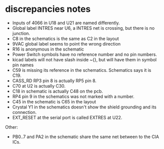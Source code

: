 # discrepancies notes
- Inputs of 4066 in U18 and U21 are named differently.
- Global label INTRES near U6, a INTRES net is crossing, but there is no junction.
- C8 in the schematics is the same as C2 in the layout
- 9VAC global label seems to point the wrong direction
- R16 is anonymous in the schematic
- Power Switch symbols have no reference number and no pin numbers.
- kicad labels will not have slash inside ~{}, but will have them in symbol pin names
- C59 is missing its reference in the schematics. Schematics says it is C19.
- CASS_RD RP3 pin 8 is actually RP5 pin 8.
- C70 at U2 is actually C30.
- C18 in schematic is actually C48 on the pcb.
- RP4 pin 9 in the schematics was not marked with a number.
- C45 in the schematic is C65 in the layout
- Crystal Y1 in the schematics doesn't show the shield grounding and its connection.
- EXT_RESET at the serial port is called EXTRES at U22.

Other:
- PB0..7 and PA2 in the schematic share the same net between to the CIA ICs.

